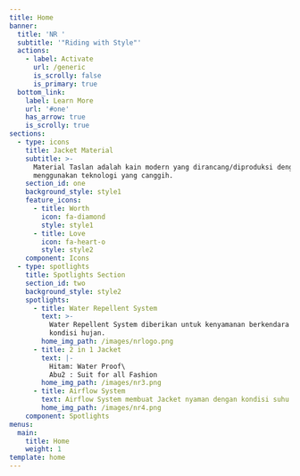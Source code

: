 ```yaml
---
title: Home
banner:
  title: 'NR '
  subtitle: '"Riding with Style"'
  actions:
    - label: Activate
      url: /generic
      is_scrolly: false
      is_primary: true
  bottom_link:
    label: Learn More
    url: '#one'
    has_arrow: true
    is_scrolly: true
sections:
  - type: icons
    title: Jacket Material
    subtitle: >-
      Material Taslan adalah kain modern yang dirancang/diproduksi dengan
      menggunakan teknologi yang canggih.
    section_id: one
    background_style: style1
    feature_icons:
      - title: Worth
        icon: fa-diamond
        style: style1
      - title: Love
        icon: fa-heart-o
        style: style2
    component: Icons
  - type: spotlights
    title: Spotlights Section
    section_id: two
    background_style: style2
    spotlights:
      - title: Water Repellent System
        text: >-
          Water Repellent System diberikan untuk kenyamanan berkendara saat
          kondisi hujan.
        home_img_path: /images/nrlogo.png
      - title: 2 in 1 Jacket
        text: |-
          Hitam: Water Proof\
          Abu2 : Suit for all Fashion
        home_img_path: /images/nr3.png
      - title: Airflow System
        text: Airflow System membuat Jacket nyaman dengan kondisi suhu di luar.
        home_img_path: /images/nr4.png
    component: Spotlights
menus:
  main:
    title: Home
    weight: 1
template: home
---
```

